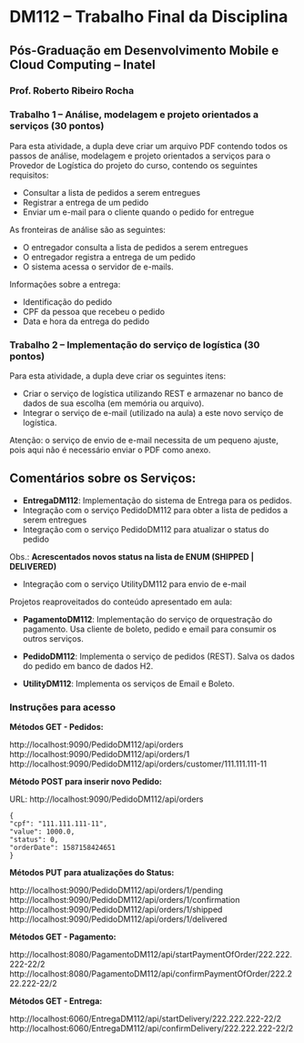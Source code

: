 # DM112 – Trabalho Final da Disciplina

## Pós-Graduação em Desenvolvimento Mobile e Cloud Computing – Inatel
### Prof. Roberto Ribeiro Rocha

### Trabalho 1 – Análise, modelagem e projeto orientados a serviços (30 pontos)
Para esta atividade, a dupla deve criar um arquivo PDF contendo todos os passos
de análise, modelagem e projeto orientados a serviços para o Provedor de Logística do
projeto do curso, contendo os seguintes requisitos:

- Consultar a lista de pedidos a serem entregues
- Registrar a entrega de um pedido
- Enviar um e-mail para o cliente quando o pedido for entregue

As fronteiras de análise são as seguintes:
- O entregador consulta a lista de pedidos a serem entregues
- O entregador registra a entrega de um pedido
- O sistema acessa o servidor de e-mails.

Informações sobre a entrega:
- Identificação do pedido
- CPF da pessoa que recebeu o pedido
- Data e hora da entrega do pedido

### Trabalho 2 – Implementação do serviço de logística (30 pontos)

Para esta atividade, a dupla deve criar os seguintes itens:
- Criar o serviço de logística utilizando REST e armazenar no banco de dados de sua
escolha (em memória ou arquivo).
- Integrar o serviço de e-mail (utilizado na aula) a este novo serviço de logística.

Atenção: o serviço de envio de e-mail necessita de um pequeno ajuste, pois aqui
não é necessário enviar o PDF como anexo.

## Comentários sobre os Serviços:

- **EntregaDM112**: Implementação do sistema de Entrega para os pedidos.
- Integração com o serviço PedidoDM112 para obter a lista de pedidos a serem entregues
- Integração com o serviço PedidoDM112 para atualizar o status do pedido

Obs.: **Acrescentados novos status na lista de ENUM (SHIPPED | DELIVERED)**

- Integração com o serviço UtilityDM112 para envio de e-mail
 

Projetos reaproveitados do conteúdo apresentado em aula:

- **PagamentoDM112**: Implementação do serviço de orquestração do pagamento. Usa cliente de boleto, pedido e email para consumir os outros serviços.

- **PedidoDM112**: Implementa o serviço de pedidos (REST). Salva os dados do pedido em banco de dados H2.

- **UtilityDM112**: Implementa os serviços de Email e Boleto.

### Instruções para acesso

**Métodos GET - Pedidos:**

http://localhost:9090/PedidoDM112/api/orders
http://localhost:9090/PedidoDM112/api/orders/1
http://localhost:9090/PedidoDM112/api/orders/customer/111.111.111-11


**Método POST para inserir novo Pedido:**

URL: http://localhost:9090/PedidoDM112/api/orders

```
{
"cpf": "111.111.111-11",
"value": 1000.0,
"status": 0,
"orderDate": 1587158424651
}
```


**Métodos PUT para atualizações do Status:**

http://localhost:9090/PedidoDM112/api/orders/1/pending
http://localhost:9090/PedidoDM112/api/orders/1/confirmation
http://localhost:9090/PedidoDM112/api/orders/1/shipped
http://localhost:9090/PedidoDM112/api/orders/1/delivered


**Métodos GET - Pagamento:**

http://localhost:8080/PagamentoDM112/api/startPaymentOfOrder/222.222.222-22/2
http://localhost:8080/PagamentoDM112/api/confirmPaymentOfOrder/222.222.222-22/2


**Métodos GET - Entrega:**

http://localhost:6060/EntregaDM112/api/startDelivery/222.222.222-22/2
http://localhost:6060/EntregaDM112/api/confirmDelivery/222.222.222-22/2
